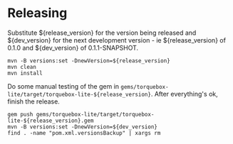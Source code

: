 # Releasing

Substitute ${release_version} for the version being released and
${dev_version} for the next development version - ie
${release_version} of 0.1.0 and ${dev_version} of 0.1.1-SNAPSHOT.

    mvn -B versions:set -DnewVersion=${release_version}
    mvn clean
    mvn install

Do some manual testing of the gem in
`gems/torquebox-lite/target/torquebox-lite-${release_version}`. After
everything's ok, finish the release.

    gem push gems/torquebox-lite/target/torquebox-lite-${release_version}.gem
    mvn -B versions:set -DnewVersion=${dev_version}
    find . -name "pom.xml.versionsBackup" | xargs rm
